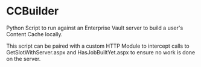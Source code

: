 CCBuilder
=========

Python Script to run against an Enterprise Vault server to build a user's Content Cache locally.

This script can be paired with a custom HTTP Module to intercept calls to GetSlotWithServer.aspx and HasJobBuiltYet.aspx
to ensure no work is done on the server.